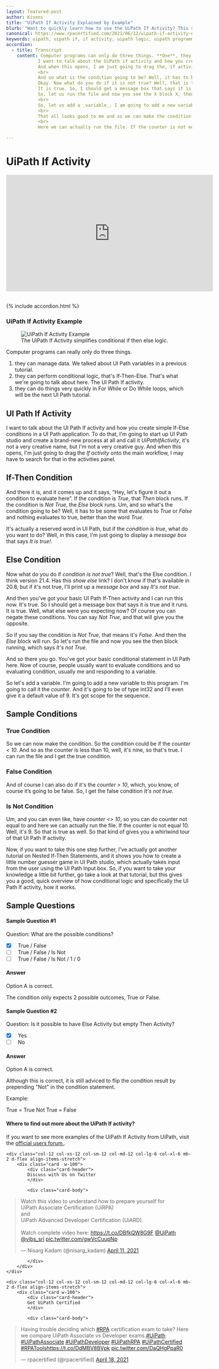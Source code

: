 ```yaml
---
layout: featured-post
author: Kivens
title: "UiPath If Activity Explained by Example"
blurb: "Want to quickly learn how to use the UiPath If Activity? This simple UiPath If Activity example will show you how to use conditional logic in UiPath Studio."
canonical: https://www.rpacertified.com/2021/06/12/uipath-if-activity-example.html
keywords: uipath, uipath if, if activity, uipath logic, uipath programming, uipath conditional, uipath studio, rpa developer, rpa programming
accordion: 
  - title: Transcript
    content: Computer programs can only do three things. **One**, they can _manage data_. We talked about UiPath variables in a previous tutorial. **Two**, they can perform    _conditional logic_. That is, _if-then-else_, that is what we are going to talk about here. The **UiPath if activity**, and they can do things very quickly in- for _while _or _do-while_ loops, which will be the next UiPath tutorial here.
            I want to talk about the UiPath if activity and how you create simple if-else conditions in a UiPath application. To do that, I am going to start up UiPath Studio and create a brand _new process_ and I will call it UiPath if-activity, it's not a very creative name, but I'm not a very creative guy.
            And when this opens, I am just going to drag the, if activity onto the _main workflow_, I may have to search for that in the _activities panel_ and there it is, and it comes up and it says, hey, let us figure out a condition to evaluate here. If the condition is true, **then** block runs. If the condition is not true, the **else** block runs.<br>
            <br>
            And so what is the condition going to be? Well, it has to be some that evaluates to true or false and nothing evaluates to true, better than the word- True. It is actually a reserved word in UiPath, but if the condition is true, what do you want to do? Well, in this case, I am just going to display a message box that says it is true.<br>
            Okay. Now what do you do if it is not true? Well, that is the _else_ condition. I think version 21.4 has this show else link. I do not know if that's available in 20.8, but if it's not true, I'll print up a message box and say, _ ‘It's not true’_ and then you've got your basic UiPath if-then activity, and I can run this now.
            It is true. So, I should get a message box that says it is true and it runs, and it is true. Well, what else were you expecting. Now, of course you can negate these conditions. You can say not true, and that will give you the opposite. So, if you say the condition is not true, that means it is false and then the _else_ block will run.<br>
            So, let us run the file and now you see the X block X, then block running, which says it's not true and so there you go. You have got your basic conditional statement in UiPath here. Now of course, people usually want to evaluate conditions and so evaluating condition, usually me and responding to a variable.
            <br>
            So, let us add a _variable_. I am going to add a new variable to this program. I am going to call it the counter and it is going to be of type **int32**, and I will even give it a default value. So, the default value will be 9. So, let us take a look at that. It has got scope for the sequence. The default value is 9.
            <br>
            That all looks good to me and so we can make the condition. So, the condition could be if the counter is less than 10. I am going to put a little space in there to just make it look a little bit more handsome. And so, as the counter, less than 10, well, it is 9, so that is true. I can run the file and I get the true condition and of course I can also do if it is the counter is greater than 10, which, you know, of course there is going to be false. So, I get the false condition. It is not true and you can even like, have not equal to, so you can do counter not equal to, so you've seen the condition for true condition for false condition, not equal to, um, we saw the not, which negates a true condition.
            <br>
            Here we can actually run the file. If the counter is not equal 10. Well, it is 9. So that is true as well. So that kind of gives you a whirlwind tour of that UiPath if activity. Now, if you want to take this one step further, I have actually got another tutorial on nested if then statements, and it shows you how to create a little number guesser game and UiPath studio, which actually takes input from the user using the UiPath input box. So, if you want to take your knowledge a little bit further, Go take a look at that tutorial, but this gives you a good, quick overview of how conditional logic and specifically the UiPath. If activity, how it works.

---
```


# UiPath If Activity

<div class="embed-responsive embed-responsive-16by9">
<iframe src="https://www.youtube.com/embed/Dy9SyAbie_4" allow="accelerometer; autoplay; clipboard-write; encrypted-media; gyroscope; picture-in-picture" allowfullscreen="" width="560" height="315" frameborder="0"></iframe>
</div>
<br/>


{% include accordion.html %}

### UiPath If Activity Example

<figure class="figure">
  <img src="https://aws1.discourse-cdn.com/uipath/original/3X/b/f/bf74b2ff3dd84a4f77f9c137e63b4728fee9e630.png" alt="UiPath If Activity Example" class="img-fluid mx-auto d-block img-thumbnail rounded ">
  <figcaption class="figure-caption">The UiPath If Activity simplifies conditional if then else logic.</figcaption>
</figure>


Computer programs can really only do three things. 

1. they can manage data. We talked about UI Path variables in a previous tutorial. 
2. they can perform conditional logic, that's If-Then-Else. That's what we're going to talk about here. The UI Path If activity.
3. they can do things very quickly in For While or Do While loops, which will be the next UI Path tutorial.

## UI Path If Activity

I want to talk about the UI Path If activity and how you create simple If-Else conditions in a UI Path application. To do that, I'm going to start up UI Path studio and create a brand-new process at all and call it *UiPathIfActivity*, it's not a very creative name, but I'm not a very creative guy. And when this opens, I'm just going to drag the *If activity* onto the main workflow, I may have to search for that in the activities panel.

## If-Then Condition

And there it is, and it comes up and it says, “Hey, let's figure it out a condition to evaluate here”. If the condition is *True*, that *Then* block runs. If the condition is *Not True*, the *Else* block runs. Um, and so what's the condition going to be? Well, it has to be some that evaluates to *True* or *False* and nothing evaluates to true, better than the word *True*.

It's actually a reserved word in UI Path, but if the *condition is true*, what do you want to do? Well, in this case, I'm just going to display a *message box* that says *It is true!*. 

## Else Condition

Now what do you do if *condition is not true*? Well, that's the Else condition. I think version 21.4. Has this *show else* link? I don't know if that's available in 20.8, but if it's not true, I'll print up a *message box* and say *It's not true*.

And then you've got your basic UI Path If-Then activity and I can run this now. It's true. So I should get a message box that says it is true and it runs. It is true. Well, what else were you expecting now? Of course you can negate these conditions. You can say *Not True*, and that will give you the opposite.

So if you say the condition is *Not True*, that means it's *False*. And then the *Else* block will run. So let's run the file and now you see the then block running, which says *It's not True*. 

And so there you go. You've got your basic conditional statement in UI Path here. Now of course, people usually want to evaluate conditions and so evaluating condition, usually me and responding to a variable.

So let's add a variable. I'm going to add a new variable to this program. I'm going to call it the *counter*. And it's going to be of type int32 and I'll even give it a default value of 9. It's got scope for the sequence.

## Sample Conditions

### True Condition
So we can now make the condition. So the condition could be if the *counter < 10*. And so as the counter is less than 10, well, it's nine, so that's true. I can run the file and I get the true condition.

### False Condition
And of course I can also do if it's the *counter > 10*, which, you know, of course it’s going to be false. So, I get the false condition *It's not true*. 

### Is Not Condition
Um, and you can even like, have *counter <> 10*, so you can do counter not equal to and here we can actually run the file. If the counter is not equal 10. Well, it's 9. So that is true as well. So that kind of gives you a whirlwind tour of that UI Path If activity. 

Now, if you want to take this one step further, I've actually got another tutorial on Nested If-Then Statements, and it shows you how to create a little number guesser game in UI Path studio, which actually takes input from the user using the UI Path Input box. So, if you want to take your knowledge a little bit further, go take a look at that tutorial, but this gives you a good, quick overview of how conditional logic and specifically the UI Path If activity, how it works.

## Sample Questions

#### Sample Question #1
Question: What are the possible conditions?

- [x] &nbsp;  True / False
- [ ] &nbsp;  True / False / Is Not
- [ ] &nbsp;  True / False / Is Not / 1 / 0

#### Answer

Option A is correct. 

The condition only expects 2 possible outcomes, True or False. 

#### Sample Question #2
Question: Is it possible to have Else Activity but empty Then Activity?

- [x] &nbsp;  Yes
- [ ] &nbsp;  No

#### Answer

Option A is correct. 

Although this is correct, it is still adviced to flip the condition result by prepending "Not" in the condition statement. 

Example:

True = True
Not True = False


#### Where to find out more about the UiPath If activity?

If you want to see more examples of the UiPath If Activity from UiPath, visit the <a href="https://forum.uipath.com/t/advanced-activities-uipath-nested-if-then-else-statements/322285">official users forum.</a>.

<div class="row">
	
    <div class="col-12 col-xs-12 col-sm-12 col-md-12 col-lg-6 col-xl-6 mb-2 d-flex align-items-stretch">
        <div class="card  w-100">
            <div class="card-header">
            Discuss with Us on Twitter
            </div>

            <div class="card-body">
<!-- **************************** -->       


<blockquote class="twitter-tweet"><p lang="en" dir="ltr">Watch this video to understand how to prepare yourself for <br>UiPath Associate Certification (UiRPA) <br>and <br>UiPath Advanced Developer Certification (UiARD).<br><br>Watch complete video here: <a href="https://t.co/DBfkQW8G9F">https://t.co/DBfkQW8G9F</a> <a href="https://twitter.com/UiPath?ref_src=twsrc%5Etfw">@UiPath</a> <a href="https://twitter.com/vibs_sri?ref_src=twsrc%5Etfw">@vibs_sri</a> <a href="https://t.co/gwVcCuupNp">pic.twitter.com/gwVcCuupNp</a></p>&mdash; Nisarg Kadam (@nisarg_kadam) <a href="https://twitter.com/nisarg_kadam/status/1381253771125161985?ref_src=twsrc%5Etfw">April 11, 2021</a></blockquote> <script async src="https://platform.twitter.com/widgets.js" charset="utf-8"></script> 



<!-- **************************** -->   
            
            
            </div>
        </div>
    </div>
	
	<div class="col-12 col-xs-12 col-sm-12 col-md-12 col-lg-6 col-xl-6 mb-2 d-flex align-items-stretch">
        <div class="card w-100">
            <div class="card-header">
            Get UiPath Certified
            </div>

            <div class="card-body">
<blockquote class="twitter-tweet"><p lang="en" dir="ltr">Having trouble deciding which <a href="https://twitter.com/hashtag/RPA?src=hash&amp;ref_src=twsrc%5Etfw">#RPA</a> certification exam to take? Here we compare UiPath Associate vs Developer exams.<a href="https://twitter.com/hashtag/UiPath?src=hash&amp;ref_src=twsrc%5Etfw">#UiPath</a> <a href="https://twitter.com/hashtag/UiPathAssociate?src=hash&amp;ref_src=twsrc%5Etfw">#UiPathAssociate</a> <a href="https://twitter.com/hashtag/UiPathDeveloper?src=hash&amp;ref_src=twsrc%5Etfw">#UiPathDeveloper</a> <a href="https://twitter.com/hashtag/UiPathRPA?src=hash&amp;ref_src=twsrc%5Etfw">#UiPathRPA</a> <a href="https://twitter.com/hashtag/UiPathCertified?src=hash&amp;ref_src=twsrc%5Etfw">#UiPathCertified</a> <a href="https://twitter.com/hashtag/RPATools?src=hash&amp;ref_src=twsrc%5Etfw">#RPATools</a><a href="https://t.co/DdMBV8BVpk">https://t.co/DdMBV8BVpk</a> <a href="https://t.co/DaQHgPpaR0">pic.twitter.com/DaQHgPpaR0</a></p>&mdash; rpacertified (@rpacertified) <a href="https://twitter.com/rpacertified/status/1383851087157858304?ref_src=twsrc%5Etfw">April 18, 2021</a></blockquote> <script async src="https://platform.twitter.com/widgets.js" charset="utf-8"></script> 
            </div>
        </div>
    </div>
	
</div>
